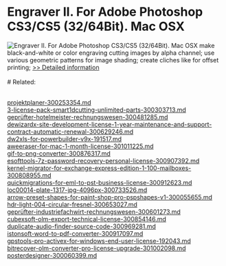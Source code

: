 # Engraver II. For Adobe Photoshop CS3/CS5 (32/64Bit). Mac OSX
![Engraver II. For Adobe Photoshop CS3/CS5 (32/64Bit). Mac OSX](https://mycommerce.akamaized.net/api/pimages/P300247245/BIG/300247245.GIF)
make black-and-white or color engraving
cutting images by alpha channel;
use various geometric patterns for image shading;
create cliches like for offset printing;
[>> Detailed information](https://secure.shareit.com/shareit/product.html?productid=300247245&affiliateid=200057808)<br/><br/># Related:

<br />[projektplaner-300253354.md](https://github.com/downloadplanet/downloadplanet/blob/main/projektplaner-300253354.md)<br />[3-license-pack-smart1dcutting-unlimited-parts-300303713.md](https://github.com/downloadplanet/downloadplanet/blob/main/3-license-pack-smart1dcutting-unlimited-parts-300303713.md)<br />[geprüfter-hotelmeister-rechnungswesen-300481285.md](https://github.com/downloadplanet/downloadplanet/blob/main/geprüfter-hotelmeister-rechnungswesen-300481285.md)<br />[dewizardx-site-development-license-1-year-maintenance-and-support-contract-automatic-renewal-300629246.md](https://github.com/downloadplanet/downloadplanet/blob/main/dewizardx-site-development-license-1-year-maintenance-and-support-contract-automatic-renewal-300629246.md)<br />[dw2xls-for-powerbuilder-v9x-191517.md](https://github.com/downloadplanet/downloadplanet/blob/main/dw2xls-for-powerbuilder-v9x-191517.md)<br />[aweeraser-for-mac-1-month-license-301011225.md](https://github.com/downloadplanet/downloadplanet/blob/main/aweeraser-for-mac-1-month-license-301011225.md)<br />[gif-to-png-converter-300876317.md](https://github.com/downloadplanet/downloadplanet/blob/main/gif-to-png-converter-300876317.md)<br />[esofttools-7z-password-recovery-personal-license-300907392.md](https://github.com/downloadplanet/downloadplanet/blob/main/esofttools-7z-password-recovery-personal-license-300907392.md)<br />[kernel-migrator-for-exchange-express-edition-1-100-mailboxes-300808955.md](https://github.com/downloadplanet/downloadplanet/blob/main/kernel-migrator-for-exchange-express-edition-1-100-mailboxes-300808955.md)<br />[quickmigrations-for-eml-to-pst-business-license-300912623.md](https://github.com/downloadplanet/downloadplanet/blob/main/quickmigrations-for-eml-to-pst-business-license-300912623.md)<br />[loc00014-plate-1317-jpg-4096px-300733526.md](https://github.com/downloadplanet/downloadplanet/blob/main/loc00014-plate-1317-jpg-4096px-300733526.md)<br />[arrow-preset-shapes-for-paint-shop-pro-pspshapes-v1-300055655.md](https://github.com/downloadplanet/downloadplanet/blob/main/arrow-preset-shapes-for-paint-shop-pro-pspshapes-v1-300055655.md)<br />[hdr-light-004-circular-fresnel-300653027.md](https://github.com/downloadplanet/downloadplanet/blob/main/hdr-light-004-circular-fresnel-300653027.md)<br />[geprüfter-industriefachwirt-rechnungswesen-300601273.md](https://github.com/downloadplanet/downloadplanet/blob/main/geprüfter-industriefachwirt-rechnungswesen-300601273.md)<br />[cubexsoft-olm-export-technical-license-300854146.md](https://github.com/downloadplanet/downloadplanet/blob/main/cubexsoft-olm-export-technical-license-300854146.md)<br />[duplicate-audio-finder-source-code-300969281.md](https://github.com/downloadplanet/downloadplanet/blob/main/duplicate-audio-finder-source-code-300969281.md)<br />[istonsoft-word-to-pdf-converter-300917097.md](https://github.com/downloadplanet/downloadplanet/blob/main/istonsoft-word-to-pdf-converter-300917097.md)<br />[gpstools-pro-activex-for-windows-end-user-license-192043.md](https://github.com/downloadplanet/downloadplanet/blob/main/gpstools-pro-activex-for-windows-end-user-license-192043.md)<br />[bitrecover-olm-converter-pro-license-upgrade-301002098.md](https://github.com/downloadplanet/downloadplanet/blob/main/bitrecover-olm-converter-pro-license-upgrade-301002098.md)<br />[posterdesigner-300060399.md](https://github.com/downloadplanet/downloadplanet/blob/main/posterdesigner-300060399.md)